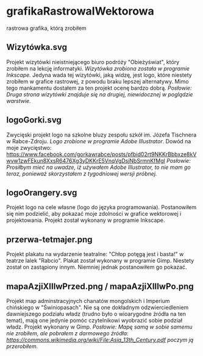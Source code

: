 # grafikaRastrowaIWektorowa
rastrowa grafika, którą zrobiłem

## Wizytówka.svg
Projekt wizytówki nieistniejącego biuro podróży "Obieżyświat", który zrobiłem na lekcję informatyki. *Wizytówka zrobiona została w programie Inkscape.* Jedyna wada tej wizytówki, jaką widzę, jest logo, które niestety zrobiłem w grafice rastrowej, z powodu braku lepszej alternatywy. Mimo tego mankamentu dostałem za ten projekt ocenę bardzo dobrą.
*Posłowie: Druga strona wizytówki znajduje się na drugiej, niewidocznej w poglądzie warstwie.*

## logoGorki.svg
Zwycięski projekt logo na szkolne bluzy zespołu szkół im. Józefa Tischnera w Rabce-Zdroju. *Logo zrobione w programie Adobe Illustrator*. 
Dowód na moje zwycięstwo: https://www.facebook.com/gorkawrabce/posts/pfbid02rt9NKKrBbbxze8kVwvw1zwFEkun8XxsR6476Xg3yDKKrE5VnqVgDsjNbSrmnKfMgl
*Posłowie: Prosiłbym mieć na uwadze, iż używałem Adobe Illustrator, to nie mam go teraz, ponieważ skorzystałem z tygodniowej wersji próbnej.*

## logoOrangery.svg
Projekt logo na cele własne (logo do języka programowania). Postanowiłem się nim podzielić, aby pokazać moje zdolności w grafice wektorowej i projektowania. Projekt został wykonany w programie Inkscape.

## przerwa-tetmajer.png
Projekt plakatu na wydarzenie teatralne: "Chłop potęgą jest i basta!" w teatrze lalek "Rabcio". Plakat został wykonany w programie Gimp. Niestety został on zastąpiony innym. Niemniej jednak postanowiłem go pokazać.

## mapaAzjiXIIIwPrzed.png / mapaAzjiXIIIwPo.png
Projekt map adminstracyjnych chanatów mongolskich i Imperium chińskiego w "Świniopasach". Nie są one dokładnym odzwierciedleniem dawniejszego podziału władz (trudno było o wioarygodne źródła na ten temat), mają one jedynie pomóc czytelnikowi wyobrazić sobie podział władz. Projekt wykonany w Gimp.
*Posłowie: Mapę samą w sobie samemu nie zrobiłem, ale pobrałem z darmowego źródła: https://commons.wikimedia.org/wiki/File:Asia_13th_Century.pdf poczym ją przerobiłem.*
